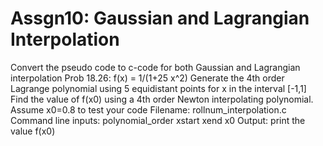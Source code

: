 # Assgn10: Gaussian and Lagrangian Interpolation

Convert the pseudo code to c-code for both Gaussian and Lagrangian interpolation
Prob 18.26: f(x) = 1/(1+25 x^2)
Generate the 4th order Lagrange polynomial using 5 equidistant points for x in the interval [-1,1]
Find the value of f(x0) using a 4th order Newton interpolating polynomial. Assume x0=0.8 to test your code
Filename: rollnum_interpolation.c
Command line inputs: polynomial_order xstart xend x0
Output: print the value f(x0)
